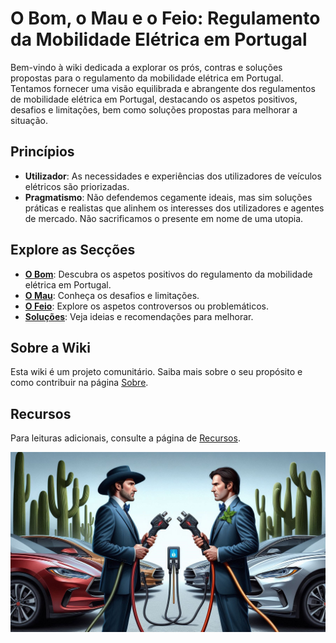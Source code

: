 # O Bom, o Mau e o Feio: Regulamento da Mobilidade Elétrica em Portugal

Bem-vindo à wiki dedicada a explorar os prós, contras e soluções propostas para o regulamento da mobilidade elétrica em Portugal. 
Tentamos fornecer uma visão equilibrada e abrangente dos regulamentos de mobilidade elétrica em Portugal, destacando os aspetos positivos, desafios e limitações, bem como soluções propostas para melhorar a situação.


## Princípios

- **Utilizador**: As necessidades e experiências dos utilizadores de veículos elétricos são priorizadas.
- **Pragmatismo**: Não defendemos cegamente ideais, mas sim soluções práticas e realistas que alinhem os interesses dos utilizadores e agentes de mercado. Não sacrificamos o presente em nome de uma utopia.


## Explore as Secções
- **[O Bom](o-bom/introducao.md)**: Descubra os aspetos positivos do regulamento da mobilidade elétrica em Portugal.
- **[O Mau](o-mau/introducao.md)**: Conheça os desafios e limitações.
- **[O Feio](o-feio/introducao.md)**: Explore os aspetos controversos ou problemáticos.
- **[Soluções](solucoes/introducao.md)**: Veja ideias e recomendações para melhorar.


## Sobre a Wiki

Esta wiki é um projeto comunitário. Saiba mais sobre o seu propósito e como contribuir na página [Sobre](sobre.md).

## Recursos

Para leituras adicionais, consulte a página de [Recursos](recursos.md).

![Regulamento da Mobilidade Elétrica](assets/wide.jpg)
